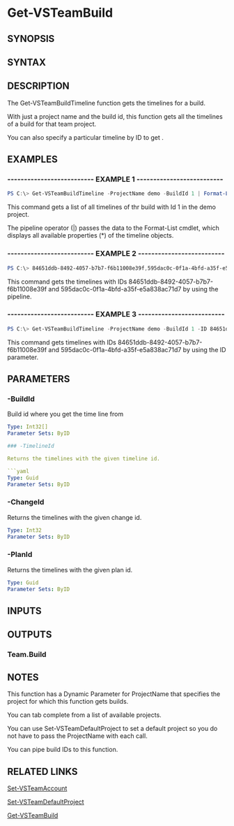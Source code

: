<!-- #include "./common/header.md" -->

# Get-VSTeamBuild

## SYNOPSIS

<!-- #include "./synopsis/Get-VSTeamBuildTimeline.md" -->

## SYNTAX

## DESCRIPTION

The Get-VSTeamBuildTimeline function gets the timelines for a build.

With just a project name and the build id, this function gets all the timelines of a build for that team project.

You can also specify a particular timeline by ID to get .

## EXAMPLES

### -------------------------- EXAMPLE 1 --------------------------

```PowerShell
PS C:\> Get-VSTeamBuildTimeline -ProjectName demo -BuildId 1 | Format-List *
```

This command gets a list of all timelines of thr build with Id 1 in the demo project.

The pipeline operator (|) passes the data to the Format-List cmdlet, which
displays all available properties (*) of the timeline objects.

### -------------------------- EXAMPLE 2 --------------------------

```PowerShell
PS C:\> 84651ddb-8492-4057-b7b7-f6b11008e39f,595dac0c-0f1a-4bfd-a35f-e5a838ac71d7 | Get-VSTeamBuildTimeline -ProjectName demo  -BuildId 1
```

This command gets the timelines with IDs 84651ddb-8492-4057-b7b7-f6b11008e39f and 595dac0c-0f1a-4bfd-a35f-e5a838ac71d7 by using the pipeline.

### -------------------------- EXAMPLE 3 --------------------------

```PowerShell
PS C:\> Get-VSTeamBuildTimeline -ProjectName demo -BuildId 1 -ID 84651ddb-8492-4057-b7b7-f6b11008e39f,595dac0c-0f1a-4bfd-a35f-e5a838ac71d7
```

This command gets timelines with IDs 84651ddb-8492-4057-b7b7-f6b11008e39f and 595dac0c-0f1a-4bfd-a35f-e5a838ac71d7 by using the ID parameter.

## PARAMETERS

<!-- #include "./params/projectName.md" -->

### -BuildId

Build id where you get the time line from

```yaml
Type: Int32[]
Parameter Sets: ByID

### -TimelineId

Returns the timelines with the given timeline id.

```yaml
Type: Guid
Parameter Sets: ByID
```

### -ChangeId

Returns the timelines with the given change id.

```yaml
Type: Int32
Parameter Sets: ByID
```

### -PlanId

Returns the timelines with the given plan id.

```yaml
Type: Guid
Parameter Sets: ByID
```

<!-- #include "./params/BuildIds.md" -->

## INPUTS

## OUTPUTS

### Team.Build

## NOTES

This function has a Dynamic Parameter for ProjectName that specifies the project for which this function gets builds.

You can tab complete from a list of available projects.

You can use Set-VSTeamDefaultProject to set a default project so you do not have to pass the ProjectName with each call.

You can pipe build IDs to this function.

## RELATED LINKS

[Set-VSTeamAccount](Set-VSTeamAccount.md)

[Set-VSTeamDefaultProject](Set-VSTeamDefaultProject.md)

[Get-VSTeamBuild](Get-VSTeamBuild.md)